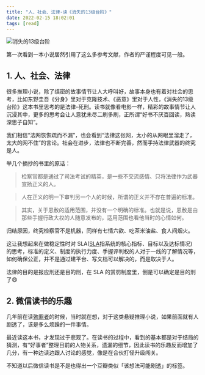 ```yaml
---
title: "人、社会、法律-读《消失的13级台阶》"
date: 2022-02-15 18:02:01
tags: [read]
---
```


![消失的13级台阶](https://img1.doubanio.com/lpic/s34070178.jpg)

第一次看到一本小说居然引用了这么多参考文献，作者的严谨程度可见一般。

## 1. 人、社会、法律

很多推理小说，除了缜密的故事情节让人大呼叫好，故事本身也有着对社会的思考，比如东野圭吾《分身》里对于克隆技术、《恶意》里对于人性，《消失的13级台阶》这本书里思考的是法律-死刑。读书就像看电影一样，精彩的故事情节让人沉浸其中，更多的思考会让人意犹未尽二刷多刷，正所谓“好书不厌百回读，熟读深思子自知”。

我们相信“法网恢恢疏而不漏”，也会看到“法律这张网，太小的从网眼里溜走了，太大的网不住”的言论。社会在进步，法律也不断完善，然而手持法律武器的终究是人。

举几个摘抄的书里的原话：

> 检察官都是通过了司法考试的精英，是一些不交流感情、只将法律作为武器宣扬正义的人。  

> 人在正义的明一下审判另一个人的时候，所谓的正义并不存在普遍的标准。   

> 其实，关于恩赦的适用范围，并没有一个明确的标准。也就是说，恩赦是由那些手握行政大权的人随意发布的，适用范围也看他当时的心情如何。   


归结原因，终究检察官不是机器，同样有七情六欲、吃茶米油盐、食人间烟火。

这让我想起来在做稳定性时对 SLA([SLA](https://en.wikipedia.org/wiki/Service-level_agreement)指系统的核心指标、目标以及达标情况) 的思考，标准的定义、制度的执行力度、手握评判权的人对于一线的了解情况等，如何确保公正，并不是通过建平台、写文档可以解决的，而是取决于人。

法律的目的是报应刑还是目的刑，在 SLA 的赏罚制度里，倒是可以确定是目的刑了😄

## 2. 微信读书的乐趣

几年前在读[殉罪者](https://izualzhy.cn/books.html)的时候，当时就在想，对于这类悬疑推理小说，如果前面就有人剧透了，该是多么烦躁的一件事情。

最近读这本书，才发现过于悲观了。在读书的过程中，看到的基本都是对于结局的猜测，有“好事者”整理目前的人物关系，遗漏的细节，因此读书的乐趣反而增加了几分，有一种边读边跟人讨论的感觉，像是在合伙打怪升级闯关。

不知道以后微信读书是不是也得出一个豆瓣类似「该想法可能剧透」的标签。
